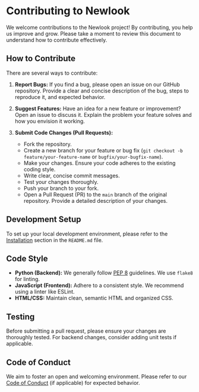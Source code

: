 # Contributing to Newlook

We welcome contributions to the Newlook project! By contributing, you help us improve and grow. Please take a moment to review this document to understand how to contribute effectively.

## How to Contribute

There are several ways to contribute:

1.  **Report Bugs:** If you find a bug, please open an issue on our GitHub repository. Provide a clear and concise description of the bug, steps to reproduce it, and expected behavior.

2.  **Suggest Features:** Have an idea for a new feature or improvement? Open an issue to discuss it. Explain the problem your feature solves and how you envision it working.

3.  **Submit Code Changes (Pull Requests):**
    *   Fork the repository.
    *   Create a new branch for your feature or bug fix (`git checkout -b feature/your-feature-name` or `bugfix/your-bugfix-name`).
    *   Make your changes. Ensure your code adheres to the existing coding style.
    *   Write clear, concise commit messages.
    *   Test your changes thoroughly.
    *   Push your branch to your fork.
    *   Open a Pull Request (PR) to the `main` branch of the original repository. Provide a detailed description of your changes.

## Development Setup

To set up your local development environment, please refer to the [Installation](#installation) section in the `README.md` file.

## Code Style

*   **Python (Backend):** We generally follow [PEP 8](https://www.python.org/dev/peps/pep-0008/) guidelines. We use `flake8` for linting.
*   **JavaScript (Frontend):** Adhere to a consistent style. We recommend using a linter like ESLint.
*   **HTML/CSS:** Maintain clean, semantic HTML and organized CSS.

## Testing

Before submitting a pull request, please ensure your changes are thoroughly tested. For backend changes, consider adding unit tests if applicable.

## Code of Conduct

We aim to foster an open and welcoming environment. Please refer to our [Code of Conduct](CODE_OF_CONDUCT.md) (if applicable) for expected behavior.
